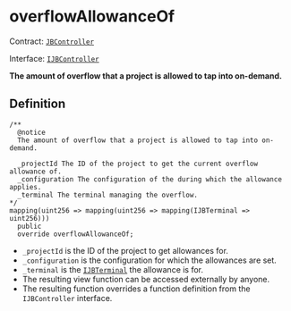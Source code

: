 # overflowAllowanceOf

Contract: [`JBController`](broken-reference)​‌

Interface: [`IJBController`](../../../../interfaces/ijbcontroller.md)

**The amount of overflow that a project is allowed to tap into on-demand.**

## Definition

```solidity
/**
  @notice 
  The amount of overflow that a project is allowed to tap into on-demand.

  _projectId The ID of the project to get the current overflow allowance of.
  _configuration The configuration of the during which the allowance applies.
  _terminal The terminal managing the overflow.
*/
mapping(uint256 => mapping(uint256 => mapping(IJBTerminal => uint256)))
  public
  override overflowAllowanceOf;
```

* `_projectId` is the ID of the project to get allowances for.
* `_configuration` is the configuration for which the allowances are set.
* `_terminal` is the [`IJBTerminal`](../../../interfaces/ijbterminal.sol) the allowance is for.
* The resulting view function can be accessed externally by anyone.
* The resulting function overrides a function definition from the `IJBController` interface.
